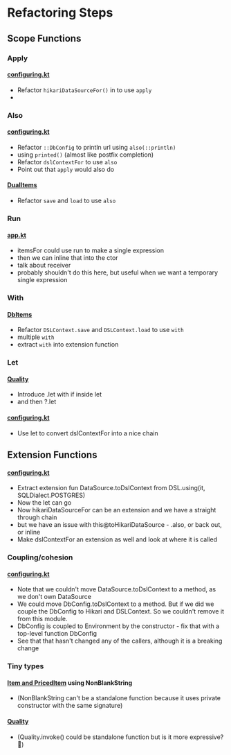 # Refactoring Steps

## Scope Functions

### Apply
#### [configuring.kt](src/main/java/com/gildedrose/config/configuring.kt)
- Refactor `hikariDataSourceFor()` in  to use `apply`
-

### Also
#### [configuring.kt](src/main/java/com/gildedrose/config/configuring.kt)
- Refactor `::DbConfig` to println url using `also(::println)`
- using `printed()` (almost like postfix completion)
- Refactor `dslContextFor` to use `also`
- Point out that `apply` would also do

#### [DualItems](src/main/java/com/gildedrose/persistence/DualItems.kt)
- Refactor `save` and `load` to use `also`

### Run
#### [app.kt](src/main/java/com/gildedrose/app.kt)
- itemsFor could use run to make a single expression
- then we can inline that into the ctor
- talk about receiver
- probably shouldn't do this here, but useful when we want a temporary single expression

### With
#### [DbItems](src/main/java/com/gildedrose/persistence/DbItems.kt)
- Refactor `DSLContext.save` and `DSLContext.load` to use `with`
- multiple `with`
- extract `with` into extension function

### Let
#### [Quality](src/main/java/com/gildedrose/domain/Quality.kt)
- Introduce .let with if inside let
- and then ?.let
#### [configuring.kt](src/main/java/com/gildedrose/config/configuring.kt)
- Use let to convert dslContextFor into a nice chain

## Extension Functions
#### [configuring.kt](src/main/java/com/gildedrose/config/configuring.kt)
- Extract extension fun DataSource.toDslContext from DSL.using(it, SQLDialect.POSTGRES)
- Now the let can go
- Now hikariDataSourceFor can be an extension and we have a straight through chain
- but we have an issue with this@toHikariDataSource - .also, or back out, or inline
- Make dslContextFor an extension as well and look at where it is called

### Coupling/cohesion
#### [configuring.kt](src/main/java/com/gildedrose/config/configuring.kt)
- Note that we couldn't move DataSource.toDslContext to a method, as we don't own DataSource
- We could move DbConfig.toDslContext to a method. But if we did we couple the DbConfig to Hikari and DSLContext. So we couldn't remove it from this module.
- DbConfig is coupled to Environment by the constructor - fix that with a top-level function DbConfig
- See that that hasn't changed any of the callers, although it is a breaking change


### Tiny types
#### [Item and PricedItem](src/main/java/com/gildedrose/domain/Item.kt) using NonBlankString
- (NonBlankString can't be a standalone function because it uses private constructor with the same signature)

#### [Quality](src/main/java/com/gildedrose/domain/Quality.kt)
- (Quality.invoke() could be standalone function but is it more expressive? 🤔)
